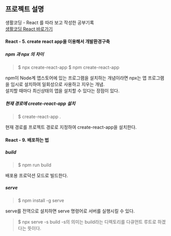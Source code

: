 
## 프로젝트 설명
생활코딩 - React 를 따라 보고 작성한 공부기록  
[생활코딩 React 바로가기](https://opentutorials.org/module/4058)  
  
  
  
#### React - 5. create react app을 이용해서 개발환경구축

##### npm 과 npx 의 차이
>$ npx create-react-app
>$ npm create-react-app

npm이 Node계 앱스토어에 있는 프로그램을 설치하는 개념이라면 npx는 앱 프로그램을 임시로 설치하여 일회성으로 사용하고 지우는 개념.  
설치할 때마다 최신상태의 앱을 설치할 수 있다는 장점이 있다.  

##### 현재 경로에 create-react-app 설치
>$ create-react-app .

현재 경로를 프로젝트 경로로 지정하여 create-react-app을 설치한다.



#### React - 9. 배포하는 법

##### build
>$ npm run build

배포용 프로덕션 모드로 빌드한다.

##### serve
>$ npm install -g serve

serve를 전역으로 설치하면 serve 명령어로 서버를 실행시킬 수 있다.

>$ npx serve -s build
-s의 의미는 build라는 디렉토리를 다큐먼트 루트로 하겠다는 뜻이다.
